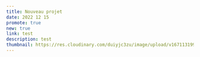 ```yaml
---
title: Nouveau projet
date: 2022 12 15
promote: true
new: true
link: test
description: test
thumbnail: https://res.cloudinary.com/duiyjc3zu/image/upload/v1671131990/small_Capture_d_ecran_2022_12_07_a_22_14_30_387b14f5a5.png
---
```

